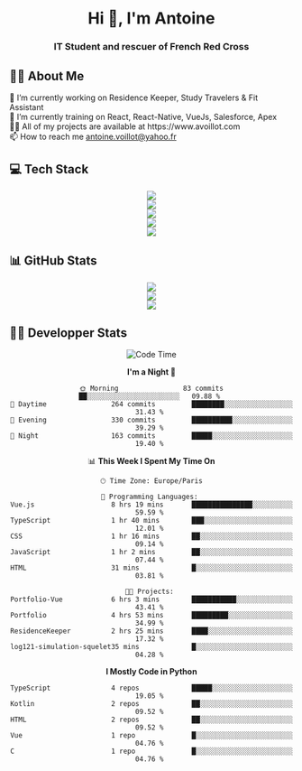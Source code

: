 <h1 align="center" text-decoration="none">Hi 👋, I'm Antoine</h1>
<h3 align="center">IT Student and rescuer of French Red Cross</h3>

  
## 👨‍🎓 About Me
  <div align="left">
🔭 I’m currently working on Residence Keeper, Study Travelers & Fit Assistant</br>
🌱 I’m currently training on React, React-Native, VueJs, Salesforce, Apex</br>
👨‍💻 All of my projects are available at https://www.avoillot.com</br>
📫 How to reach me <a href=mailto:antoine.voillot@yahoo.fr >antoine.voillot@yahoo.fr</a></br>
</div>

## 💻 Tech Stack
<div align="center">
  <img src="https://skillicons.dev/icons?i=react,ts,vue,vite,js,html,css,php,symfony" /></br>
  <img src="https://skillicons.dev/icons?i=c,java,py" /></br>
  <img src="https://skillicons.dev/icons?i=discord,bots" /></br>
<img src="https://skillicons.dev/icons?i=kotlin" /></br>
  <img src="https://skillicons.dev/icons?i=androidstudio,figma,github,gitlab,postman,vscode" />
</div>

## 📊 GitHub Stats
<div align="center">

![](http://github-profile-summary-cards.vercel.app/api/cards/profile-details?username=Psykoxen&theme=dark)  <br/>
![](https://github-readme-streak-stats.herokuapp.com/?user=Psykoxen&theme=dark&hide_border=false)<br/>
![](https://github-readme-stats.vercel.app/api/top-langs/?username=Psykoxen&theme=dark&hide_border=false&include_all_commits=true&count_private=true&layout=compact)<br/>

</div>

## 👨‍💻 Developper Stats
<div align="center">

<!--START_SECTION:waka-->
![Code Time](http://img.shields.io/badge/Code%20Time-40%20hrs%209%20mins-blue)

**I'm a Night 🦉** 

```text
🌞 Morning                83 commits          ██░░░░░░░░░░░░░░░░░░░░░░░   09.88 % 
🌆 Daytime                264 commits         ████████░░░░░░░░░░░░░░░░░   31.43 % 
🌃 Evening                330 commits         ██████████░░░░░░░░░░░░░░░   39.29 % 
🌙 Night                  163 commits         █████░░░░░░░░░░░░░░░░░░░░   19.40 % 
```


📊 **This Week I Spent My Time On** 

```text
🕑︎ Time Zone: Europe/Paris

💬 Programming Languages: 
Vue.js                   8 hrs 19 mins       ███████████████░░░░░░░░░░   59.59 % 
TypeScript               1 hr 40 mins        ███░░░░░░░░░░░░░░░░░░░░░░   12.01 % 
CSS                      1 hr 16 mins        ██░░░░░░░░░░░░░░░░░░░░░░░   09.14 % 
JavaScript               1 hr 2 mins         ██░░░░░░░░░░░░░░░░░░░░░░░   07.44 % 
HTML                     31 mins             █░░░░░░░░░░░░░░░░░░░░░░░░   03.81 % 

🐱‍💻 Projects: 
Portfolio-Vue            6 hrs 3 mins        ███████████░░░░░░░░░░░░░░   43.41 % 
Portfolio                4 hrs 53 mins       █████████░░░░░░░░░░░░░░░░   34.99 % 
ResidenceKeeper          2 hrs 25 mins       ████░░░░░░░░░░░░░░░░░░░░░   17.32 % 
log121-simulation-squelet35 mins             █░░░░░░░░░░░░░░░░░░░░░░░░   04.28 % 
```

**I Mostly Code in Python** 

```text
TypeScript               4 repos             █████░░░░░░░░░░░░░░░░░░░░   19.05 % 
Kotlin                   2 repos             ██░░░░░░░░░░░░░░░░░░░░░░░   09.52 % 
HTML                     2 repos             ██░░░░░░░░░░░░░░░░░░░░░░░   09.52 % 
Vue                      1 repo              █░░░░░░░░░░░░░░░░░░░░░░░░   04.76 % 
C                        1 repo              █░░░░░░░░░░░░░░░░░░░░░░░░   04.76 % 
```




<!--END_SECTION:waka-->

</div>

